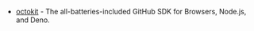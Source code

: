 - [octokit](https://github.com/octokit/octokit.js) - The all-batteries-included GitHub SDK for Browsers, Node.js, and Deno.
